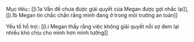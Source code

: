 Mục tiêu:: [[i.1a Vấn đề chưa được giải quyết của Megan được gợi nhắc lại]], [[i.1b Megan tin chắc chắn rằng mình đang ở trong môi trường an toàn]]


Yếu tố hỗ trợ:: [[i.i Megan thấy rằng việc không giải quyết nỗi sợ đem lại nhiều khó chịu cho mình hơn mình tưởng]]